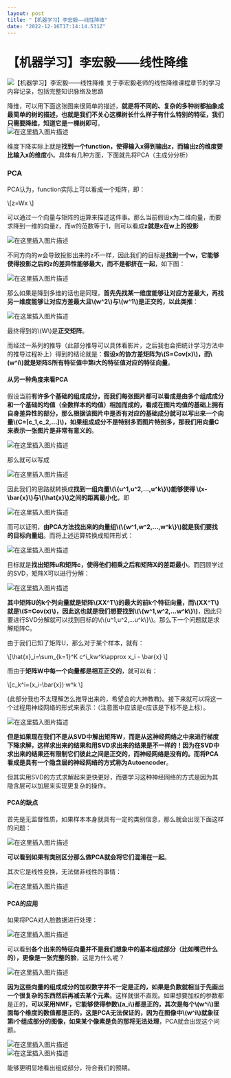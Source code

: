 ```yaml
---
layout: post
title: "【机器学习】李宏毅——线性降维"
date: "2022-12-16T17:14:14.531Z"
---
```

【机器学习】李宏毅——线性降维
===============

![【机器学习】李宏毅——线性降维](https://img2023.cnblogs.com/blog/2966067/202212/2966067-20221216192323228-382767304.png) 关于李宏毅老师的线性降维课程章节的学习内容记录，包括完整知识脉络及思路

降维，可以用下面这张图来很简单的描述，**就是将不同的、复杂的多种树都抽象成最简单的树的描述，也就是我们不关心这棵树长什么样子有什么特别的特征，我们只需要降维，知道它是一棵树即可**。  
![在这里插入图片描述](https://img-blog.csdnimg.cn/51dda2d2160e41d69960be3cd7395115.png#pic_center)

维度下降实际上就是**找到一个function，使得输入x得到输出z，而输出z的维度要比输入x的维度小**。具体有几种方面，下面就先将PCA（主成分分析）

### PCA

PCA认为，function实际上可以看成一个矩阵，即：

\\\[z=Wx \\\]

可以通过一个向量与矩阵的运算来描述这件事。那么当前假设x为二维向量，而要求降到一维的向量z，而w的范数等于1，则可以看成**z就是x在w上的投影**

![在这里插入图片描述](https://img-blog.csdnimg.cn/2808f5943f0e4b05953727193daec6d8.png#pic_center)

不同方向的w会导致投影出来的z不一样，因此我们的目标是**找到一个w，它能够使得投影之后的z的差异性能够最大，而不是都挤在一起**，如下图：

![在这里插入图片描述](https://img-blog.csdnimg.cn/edd7ea2b8ea641739d3d96ac940ddfc6.png#pic_center)

那么如果是降到多维的话也是同理，**首先先找某一维度能够让对应方差最大，再找另一维度能够让对应方差最大且\\(w^2\\)与\\(w^1\\)是正交的，以此类推**：

![在这里插入图片描述](https://img-blog.csdnimg.cn/5b2686272e6c436e9d4a6030eb0d53bc.png#pic_center)

最终得到的\\(W\\)是**正交矩阵**。

而经过一系列的推导（此部分推导可以具体看影片，之后我也会把统计学习方法中的推导过程补上）得到的结论就是：**假设x的协方差矩阵为\\(S=Cov(x)\\)，而\\(w^i\\)就是矩阵S所有特征值中第i大的特征值对应的特征向量**。

#### 从另一种角度来看PCA

假设当前**有许多个基础的组成成分，而我们每张图片都可以看成是由多个组成成分和一个基础的均值（全数样本的均值）相加而成的，看成在图片均值的基础上拥有自身差异性的部分，那么根据该图片中是否有对应的基础成分就可以写出来一个向量\\(C=\[c\_1,c\_2,...\]\\)，如果组成成分不是特别多而图片特别多，那我们用向量C来表示一张图片是非常有意义的**。

![在这里插入图片描述](https://img-blog.csdnimg.cn/f747c797cfa1476a94e3999343700fae.png#pic_center)

那么就可以写成

![在这里插入图片描述](https://img-blog.csdnimg.cn/8a1946b3fc3e42b298d30c75e06ee447.png#pic_center)

因此我们的思路就转换成**找到一组向量\\(\\{u^1,u^2,...,u^k\\}\\)能够使得 \\(x-\\bar{x}\\)与\\(\\hat{x}\\)之间的距离最小化**，即

![在这里插入图片描述](https://img-blog.csdnimg.cn/d1c11db978fe45589e5a395045c74f30.png#pic_center)

而可以证明，**由PCA方法找出来的向量组\\(\\{w^1,w^2,...,w^k\\}\\)就是我们要找的目标向量组**。而将上述运算转换成矩阵形式：

![在这里插入图片描述](https://img-blog.csdnimg.cn/6ab19efc8db341b393ebe0300d908b23.png#pic_center)

目标就是**找出矩阵u和矩阵c，使得他们相乘之后和矩阵X的差距最小**。而回顾学过的SVD，矩阵X可以进行分解：

![在这里插入图片描述](https://img-blog.csdnimg.cn/b9b67b807b024a2287525f82f271333c.png#pic_center)

**其中矩阵U的k个列向量就是矩阵\\(XX^T\\)的最大的前k个特征向量，而\\(XX^T\\)就是\\(S=Cov(x)\\)，因此这也就是我们想要找到\\(\\{w^1,w^2,...w^k\\}\\)**，因此只要进行SVD分解就可以找到目标的\\(\\{u^1,u^2,...u^k\\}\\)。那么下一个问题就是求解矩阵C。

由于我们已知了矩阵U，那么对于某个样本，就有：

\\\[\\hat{x}\_i=\\sum\_{k=1}^K c^i\_kw^k\\approx x\_i - \\bar{x} \\\]

而由于**矩阵W中每一个向量都是相互正交的**，就可以有：

\\\[c\_k^i=(x\_i-\\bar{x})·w^k \\\]

(此部分我也不太理解怎么推导出来的，希望会的大神教教)。接下来就可以将这一个过程用神经网络的形式来表示：（注意图中应该是c应该是下标不是上标）。

![在这里插入图片描述](https://img-blog.csdnimg.cn/8fb56fe5f9f74c849be2d7e057409d76.png#pic_center)

**但是如果现在我们不是从SVD中解出矩阵W，而是从这神经网络之中来进行梯度下降求解，这样求出来的结果和用SVD求出来的结果是不一样的！因为在SVD中求出来的结果还有限制它们彼此之间是正交的，而神经网络是没有的。而将PCA看成是具有一个隐含层的神经网络的方式称为Autoencoder**。

但其实用SVD的方式求解起来更快更好，而要学习这种神经网络的方式是因为其隐含层可以加层来实现更复杂的操作。

#### PCA的缺点

首先是无监督性质，如果样本本身就具有一定的类别信息，那么就会出现下面这样的问题：

![在这里插入图片描述](https://img-blog.csdnimg.cn/06d68d206a7e4683bd11ce7559ac9164.png#pic_center)

**可以看到如果有类别区分那么做PCA就会将它们混淆在一起**。

其次它是线性变换，无法做非线性的事情：

![在这里插入图片描述](https://img-blog.csdnimg.cn/bda4b47e43fa45edb55e6936a6472f94.png#pic_center)

#### PCA的应用

如果将PCA对人脸数据进行处理：

![在这里插入图片描述](https://img-blog.csdnimg.cn/2d7222e703e54c25813d2eb9c4318963.png#pic_center)

可以看到**各个出来的特征向量并不是我们想象中的基本组成部分（比如嘴巴什么的），更像是一张完整的脸**，这是为什么呢？

![在这里插入图片描述](https://img-blog.csdnimg.cn/743309e13560406dbc9b22717a2c6533.png#pic_center)

**因为这些向量的组成成分的加权数字并不一定是正的，如果是负数就相当于先画出一个很复杂的东西然后再减去某个元素**。这样就很不直观。如果想要加权的参数都是正的，**可以采用NMF，它能够使得参数\\(a\_i\\)都是正的，其次是每个\\(w^i\\)里面每个维度的数值都是正的，这是PCA无法保证的，因为在图像中\\(w^i\\)就象征第i个组成部分的图像，如果某个像素是负的那将无法处理**，PCA就会出现这个问题。

![在这里插入图片描述](https://img-blog.csdnimg.cn/0d00e703c05e4d1f853977c8f466ef36.png#pic_center)  
![在这里插入图片描述](https://img-blog.csdnimg.cn/73aab23da14d4ba7abc051ecdf005437.png#pic_center)

能够更明显地看出组成部分，符合我们的预期。